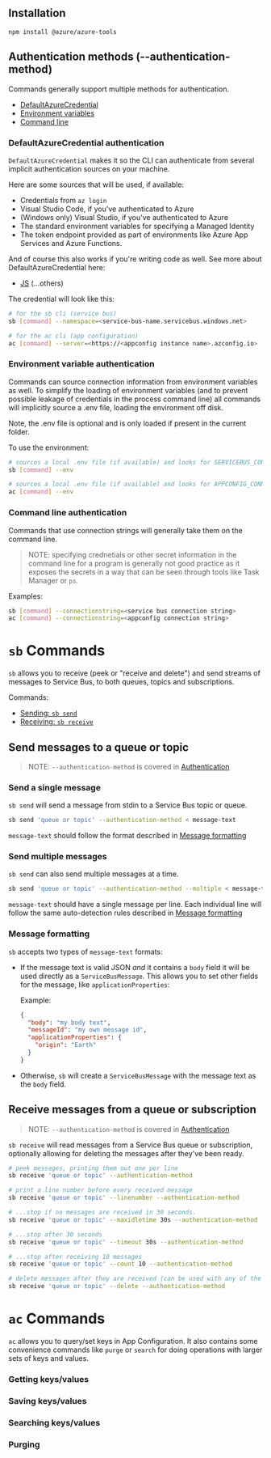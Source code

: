## Installation

`npm install @azure/azure-tools`

## Authentication methods (--authentication-method)

Commands generally support multiple methods for authentication.

- [DefaultAzureCredential](#defaultazurecredential-authentication)
- [Environment variables](#environment-variable-authentication)
- [Command line](#command-line-authentication)

### DefaultAzureCredential authentication

`DefaultAzureCredential` makes it so the CLI can authenticate from several implicit authentication sources on your machine.

Here are some sources that will be used, if available: 
* Credentials from `az login`
* Visual Studio Code, if you've authenticated to Azure
* (Windows only) Visual Studio, if you've authenticated to Azure
* The standard environment variables for specifying a Managed Identity
* The token endpoint provided as part of environments like Azure App Services and Azure Functions.

And of course this also works if you're writing code as well. See more about DefaultAzureCredential here:
- [JS](https://github.com/Azure/azure-sdk-for-js/blob/master/sdk/identity/identity/README.md)
(...others)

The credential will look like this:

```bash
# for the sb cli (service bus)
sb [command] --namespace=<service-bus-name.servicebus.windows.net>

# for the ac cli (app configuration)
ac [command] --server=<https://<appconfig instance name>.azconfig.io>
```

### Environment variable authentication

Commands can source connection information from environment variables as well. To simplify the loading of environment variables (and to prevent possible leakage of credentials in the process command line) all commands will implicitly source a .env file, loading the 
environment off disk.

Note, the .env file is optional and is only loaded if present in the current folder.

To use the environment:

```bash
# sources a local .env file (if available) and looks for SERVICEBUS_CONNECTION_STRING in the environment
sb [command] --env

# sources a local .env file (if available) and looks for APPCONFIG_CONNECTION_STRING in the environment
ac [command] --env
```

### Command line authentication

Commands that use connection strings will generally take them on the command line.

> NOTE: specifying crednetials or other secret information in the command line for a program is generally not good practice as it exposes the secrets in a way that can be seen through tools like Task Manager or `ps`.

Examples:

```bash
sb [command] --connectionstring=<service bus connection string>
ac [command] --connectionstring=<appconfig connection string>
```

# `sb` Commands

`sb` allows you to receive (peek or "receive and delete") and send streams of messages to Service Bus, to both queues, topics and subscriptions.

Commands:

- [Sending: `sb send`](#send-messages-to-a-queue-or-topic)
- [Receiving: `sb receive`](#receive-messages-from-a-queue-or-subscription)

## Send messages to a queue or topic

> NOTE: `--authentication-method` is covered in [Authentication](#authentication)


### Send a single message

`sb send` will send a message from stdin to a Service Bus topic or queue.

```bash
sb send 'queue or topic' --authentication-method < message-text
```

`message-text` should follow the format described in [Message formatting](#message-formatting)

### Send multiple messages

`sb send` can also send multiple messages at a time. 

```bash
sb send 'queue or topic' --authentication-method --multiple < message-text
```

`message-text` should have a single message per line. Each individual line will follow the same auto-detection rules described in [Message formatting](#message-formatting)

### Message formatting

`sb` accepts two types of `message-text` formats:

* If the message text is valid JSON _and_ it contains a `body` field it will be used directly as a `ServiceBusMessage`. This allows you to set other fields for the message, like `applicationProperties`:

  Example:

  ```json
  { 
    "body": "my body text",
    "messageId": "my own message id",
    "applicationProperties": {
      "origin": "Earth"
    }
  }
  ```
 * Otherwise, `sb` will create a `ServiceBusMessage` with the message text as the `body` field.

## Receive messages from a queue or subscription

> NOTE: `--authentication-method` is covered in [Authentication](#authentication)

`sb receive` will read messages from a Service Bus queue or subscription, optionally allowing for deleting the
messages after they've been ready.

```bash
# peek messages, printing them out one per line
sb receive 'queue or topic' --authentication-method

# print a line number before every received message
sb receive 'queue or topic' --linenumber --authentication-method

# ...stop if no messages are received in 30 seconds.
sb receive 'queue or topic' --maxidletime 30s --authentication-method

# ...stop after 30 seconds
sb receive 'queue or topic' --timeout 30s --authentication-method

# ...stop after receiving 10 messages
sb receive 'queue or topic' --count 10 --authentication-method

# delete messages after they are received (can be used with any of the variations above)
sb receive 'queue or topic' --delete --authentication-method
```

# `ac` Commands

`ac` allows you to query/set keys in App Configuration. It also contains some convenience commands like `purge` or `search` for doing operations with larger sets of keys and values.

### Getting keys/values

### Saving keys/values

### Searching keys/values

### Purging


